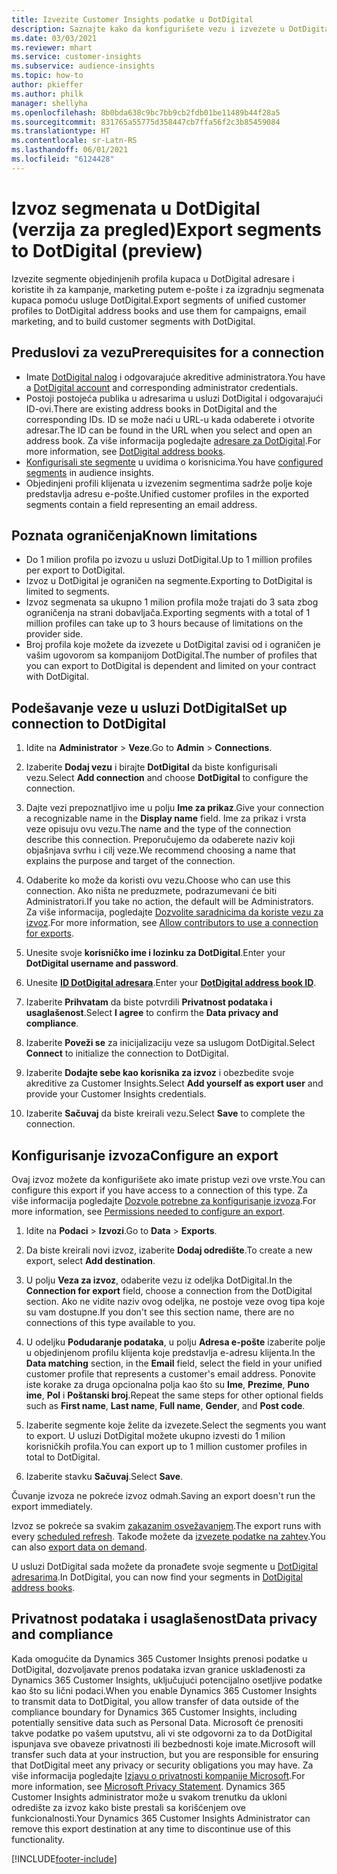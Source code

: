 ```yaml
---
title: Izvezite Customer Insights podatke u DotDigital
description: Saznajte kako da konfigurišete vezu i izvezete u DotDigital.
ms.date: 03/03/2021
ms.reviewer: mhart
ms.service: customer-insights
ms.subservice: audience-insights
ms.topic: how-to
author: pkieffer
ms.author: philk
manager: shellyha
ms.openlocfilehash: 8b0bda638c9bc7bb9cb2fdb01be11489b44f28a5
ms.sourcegitcommit: 831765a55775d358447cb7ffa56f2c3b85459084
ms.translationtype: HT
ms.contentlocale: sr-Latn-RS
ms.lasthandoff: 06/01/2021
ms.locfileid: "6124428"
---
```

# <a name="export-segments-to-dotdigital-preview"></a><span data-ttu-id="9886d-103">Izvoz segmenata u DotDigital (verzija za pregled)</span><span class="sxs-lookup"><span data-stu-id="9886d-103">Export segments to DotDigital (preview)</span></span>

<span data-ttu-id="9886d-104">Izvezite segmente objedinjenih profila kupaca u DotDigital adresare i koristite ih za kampanje, marketing putem e-pošte i za izgradnju segmenata kupaca pomoću usluge DotDigital.</span><span class="sxs-lookup"><span data-stu-id="9886d-104">Export segments of unified customer profiles to DotDigital address books and use them for campaigns, email marketing, and to build customer segments with DotDigital.</span></span> 

## <a name="prerequisites-for-a-connection"></a><span data-ttu-id="9886d-105">Preduslovi za vezu</span><span class="sxs-lookup"><span data-stu-id="9886d-105">Prerequisites for a connection</span></span>

-   <span data-ttu-id="9886d-106">Imate [DotDigital nalog](https://dotdigital.com/) i odgovarajuće akreditive administratora.</span><span class="sxs-lookup"><span data-stu-id="9886d-106">You have a [DotDigital account](https://dotdigital.com/) and corresponding administrator credentials.</span></span>
-   <span data-ttu-id="9886d-107">Postoji postojeća publika u adresarima u usluzi DotDigital i odgovarajući ID-ovi.</span><span class="sxs-lookup"><span data-stu-id="9886d-107">There are existing address books in DotDigital and the corresponding IDs.</span></span> <span data-ttu-id="9886d-108">ID se može naći u URL-u kada odaberete i otvorite adresar.</span><span class="sxs-lookup"><span data-stu-id="9886d-108">The ID can be found in the URL when you select and open an address book.</span></span> <span data-ttu-id="9886d-109">Za više informacija pogledajte [adresare za DotDigital](https://support.dotdigital.com/hc/articles/212211968-Creating-an-address-book).</span><span class="sxs-lookup"><span data-stu-id="9886d-109">For more information, see [DotDigital address books](https://support.dotdigital.com/hc/articles/212211968-Creating-an-address-book).</span></span>
-   <span data-ttu-id="9886d-110">[Konfigurisali ste segmente](segments.md) u uvidima o korisnicima.</span><span class="sxs-lookup"><span data-stu-id="9886d-110">You have [configured segments](segments.md) in audience insights.</span></span>
-   <span data-ttu-id="9886d-111">Objedinjeni profili klijenata u izvezenim segmentima sadrže polje koje predstavlja adresu e-pošte.</span><span class="sxs-lookup"><span data-stu-id="9886d-111">Unified customer profiles in the exported segments contain a field representing an email address.</span></span>

## <a name="known-limitations"></a><span data-ttu-id="9886d-112">Poznata ograničenja</span><span class="sxs-lookup"><span data-stu-id="9886d-112">Known limitations</span></span>

- <span data-ttu-id="9886d-113">Do 1 milion profila po izvozu u usluzi DotDigital.</span><span class="sxs-lookup"><span data-stu-id="9886d-113">Up to 1 million profiles per export to DotDigital.</span></span>
- <span data-ttu-id="9886d-114">Izvoz u DotDigital je ograničen na segmente.</span><span class="sxs-lookup"><span data-stu-id="9886d-114">Exporting to DotDigital is limited to segments.</span></span>
- <span data-ttu-id="9886d-115">Izvoz segmenata sa ukupno 1 milion profila može trajati do 3 sata zbog ograničenja na strani dobavljača.</span><span class="sxs-lookup"><span data-stu-id="9886d-115">Exporting segments with a total of 1 million profiles can take up to 3 hours because of limitations on the provider side.</span></span> 
- <span data-ttu-id="9886d-116">Broj profila koje možete da izvezete u DotDigital zavisi od i ograničen je vašim ugovorom sa kompanijom DotDigital.</span><span class="sxs-lookup"><span data-stu-id="9886d-116">The number of profiles that you can export to DotDigital is dependent and limited on your contract with DotDigital.</span></span>

## <a name="set-up-connection-to-dotdigital"></a><span data-ttu-id="9886d-117">Podešavanje veze u usluzi DotDigital</span><span class="sxs-lookup"><span data-stu-id="9886d-117">Set up connection to DotDigital</span></span>

1. <span data-ttu-id="9886d-118">Idite na **Administrator** > **Veze**.</span><span class="sxs-lookup"><span data-stu-id="9886d-118">Go to **Admin** > **Connections**.</span></span>

1. <span data-ttu-id="9886d-119">Izaberite **Dodaj vezu** i birajte **DotDigital** da biste konfigurisali vezu.</span><span class="sxs-lookup"><span data-stu-id="9886d-119">Select **Add connection** and choose **DotDigital** to configure the connection.</span></span>

1. <span data-ttu-id="9886d-120">Dajte vezi prepoznatljivo ime u polju **Ime za prikaz**.</span><span class="sxs-lookup"><span data-stu-id="9886d-120">Give your connection a recognizable name in the **Display name** field.</span></span> <span data-ttu-id="9886d-121">Ime za prikaz i vrsta veze opisuju ovu vezu.</span><span class="sxs-lookup"><span data-stu-id="9886d-121">The name and the type of the connection describe this connection.</span></span> <span data-ttu-id="9886d-122">Preporučujemo da odaberete naziv koji objašnjava svrhu i cilj veze.</span><span class="sxs-lookup"><span data-stu-id="9886d-122">We recommend choosing a name that explains the purpose and target of the connection.</span></span>

1. <span data-ttu-id="9886d-123">Odaberite ko može da koristi ovu vezu.</span><span class="sxs-lookup"><span data-stu-id="9886d-123">Choose who can use this connection.</span></span> <span data-ttu-id="9886d-124">Ako ništa ne preduzmete, podrazumevani će biti Administratori.</span><span class="sxs-lookup"><span data-stu-id="9886d-124">If you take no action, the default will be Administrators.</span></span> <span data-ttu-id="9886d-125">Za više informacija, pogledajte [Dozvolite saradnicima da koriste vezu za izvoz](connections.md#allow-contributors-to-use-a-connection-for-exports).</span><span class="sxs-lookup"><span data-stu-id="9886d-125">For more information, see [Allow contributors to use a connection for exports](connections.md#allow-contributors-to-use-a-connection-for-exports).</span></span>

1. <span data-ttu-id="9886d-126">Unesite svoje **korisničko ime i lozinku za DotDigital**.</span><span class="sxs-lookup"><span data-stu-id="9886d-126">Enter your **DotDigital username and password**.</span></span>

1. <span data-ttu-id="9886d-127">Unesite **[ID DotDigital adresara](https://support.dotdigital.com/hc/articles/212211968-Creating-an-address-book)**.</span><span class="sxs-lookup"><span data-stu-id="9886d-127">Enter your **[DotDigital address book ID](https://support.dotdigital.com/hc/articles/212211968-Creating-an-address-book)**.</span></span>

1. <span data-ttu-id="9886d-128">Izaberite **Prihvatam** da biste potvrdili **Privatnost podataka i usaglašenost**.</span><span class="sxs-lookup"><span data-stu-id="9886d-128">Select **I agree** to confirm the **Data privacy and compliance**.</span></span>

1. <span data-ttu-id="9886d-129">Izaberite **Poveži se** za inicijalizaciju veze sa uslugom DotDigital.</span><span class="sxs-lookup"><span data-stu-id="9886d-129">Select **Connect** to initialize the connection to DotDigital.</span></span>

1. <span data-ttu-id="9886d-130">Izaberite **Dodajte sebe kao korisnika za izvoz** i obezbedite svoje akreditive za Customer Insights.</span><span class="sxs-lookup"><span data-stu-id="9886d-130">Select **Add yourself as export user** and provide your Customer Insights credentials.</span></span>

1. <span data-ttu-id="9886d-131">Izaberite **Sačuvaj** da biste kreirali vezu.</span><span class="sxs-lookup"><span data-stu-id="9886d-131">Select **Save** to complete the connection.</span></span> 

## <a name="configure-an-export"></a><span data-ttu-id="9886d-132">Konfigurisanje izvoza</span><span class="sxs-lookup"><span data-stu-id="9886d-132">Configure an export</span></span>

<span data-ttu-id="9886d-133">Ovaj izvoz možete da konfigurišete ako imate pristup vezi ove vrste.</span><span class="sxs-lookup"><span data-stu-id="9886d-133">You can configure this export if you have access to a connection of this type.</span></span> <span data-ttu-id="9886d-134">Za više informacija pogledajte [Dozvole potrebne za konfigurisanje izvoza](export-destinations.md#set-up-a-new-export).</span><span class="sxs-lookup"><span data-stu-id="9886d-134">For more information, see [Permissions needed to configure an export](export-destinations.md#set-up-a-new-export).</span></span>

1. <span data-ttu-id="9886d-135">Idite na **Podaci** > **Izvozi**.</span><span class="sxs-lookup"><span data-stu-id="9886d-135">Go to **Data** > **Exports**.</span></span>

1. <span data-ttu-id="9886d-136">Da biste kreirali novi izvoz, izaberite **Dodaj odredište**.</span><span class="sxs-lookup"><span data-stu-id="9886d-136">To create a new export, select **Add destination**.</span></span>

1. <span data-ttu-id="9886d-137">U polju **Veza za izvoz**, odaberite vezu iz odeljka DotDigital.</span><span class="sxs-lookup"><span data-stu-id="9886d-137">In the **Connection for export** field, choose a connection from the DotDigital section.</span></span> <span data-ttu-id="9886d-138">Ako ne vidite naziv ovog odeljka, ne postoje veze ovog tipa koje su vam dostupne.</span><span class="sxs-lookup"><span data-stu-id="9886d-138">If you don't see this section name, there are no connections of this type available to you.</span></span>


1. <span data-ttu-id="9886d-139">U odeljku **Podudaranje podataka**, u polju **Adresa e-pošte** izaberite polje u objedinjenom profilu klijenta koje predstavlja e-adresu klijenta.</span><span class="sxs-lookup"><span data-stu-id="9886d-139">In the **Data matching** section, in the **Email** field, select the field in your unified customer profile that represents a customer's email address.</span></span> <span data-ttu-id="9886d-140">Ponovite iste korake za druga opcionalna polja kao što su **Ime**, **Prezime**, **Puno ime**, **Pol** i **Poštanski broj**.</span><span class="sxs-lookup"><span data-stu-id="9886d-140">Repeat the same steps for other optional fields such as **First name**, **Last name**, **Full name**, **Gender**, and **Post code**.</span></span>

1. <span data-ttu-id="9886d-141">Izaberite segmente koje želite da izvezete.</span><span class="sxs-lookup"><span data-stu-id="9886d-141">Select the segments you want to export.</span></span> <span data-ttu-id="9886d-142">U usluzi DotDigital možete ukupno izvesti do 1 milion korisničkih profila.</span><span class="sxs-lookup"><span data-stu-id="9886d-142">You can export up to 1 million customer profiles in total to DotDigital.</span></span>

1. <span data-ttu-id="9886d-143">Izaberite stavku **Sačuvaj**.</span><span class="sxs-lookup"><span data-stu-id="9886d-143">Select **Save**.</span></span>

<span data-ttu-id="9886d-144">Čuvanje izvoza ne pokreće izvoz odmah.</span><span class="sxs-lookup"><span data-stu-id="9886d-144">Saving an export doesn't run the export immediately.</span></span>

<span data-ttu-id="9886d-145">Izvoz se pokreće sa svakim [zakazanim osvežavanjem](system.md#schedule-tab).</span><span class="sxs-lookup"><span data-stu-id="9886d-145">The export runs with every [scheduled refresh](system.md#schedule-tab).</span></span> <span data-ttu-id="9886d-146">Takođe možete da [izvezete podatke na zahtev](export-destinations.md#run-exports-on-demand).</span><span class="sxs-lookup"><span data-stu-id="9886d-146">You can also [export data on demand](export-destinations.md#run-exports-on-demand).</span></span> 
 
<span data-ttu-id="9886d-147">U usluzi DotDigital sada možete da pronađete svoje segmente u [DotDigital adresarima](https://support.dotdigital.com/hc/articles/212211968-Creating-an-address-book).</span><span class="sxs-lookup"><span data-stu-id="9886d-147">In DotDigital, you can now find your segments in [DotDigital address books](https://support.dotdigital.com/hc/articles/212211968-Creating-an-address-book).</span></span>


## <a name="data-privacy-and-compliance"></a><span data-ttu-id="9886d-148">Privatnost podataka i usaglašenost</span><span class="sxs-lookup"><span data-stu-id="9886d-148">Data privacy and compliance</span></span>

<span data-ttu-id="9886d-149">Kada omogućite da Dynamics 365 Customer Insights prenosi podatke u DotDigital, dozvoljavate prenos podataka izvan granice usklađenosti za Dynamics 365 Customer Insights, uključujući potencijalno osetljive podatke kao što su lični podaci.</span><span class="sxs-lookup"><span data-stu-id="9886d-149">When you enable Dynamics 365 Customer Insights to transmit data to DotDigital, you allow transfer of data outside of the compliance boundary for Dynamics 365 Customer Insights, including potentially sensitive data such as Personal Data.</span></span> <span data-ttu-id="9886d-150">Microsoft će prenositi takve podatke po vašem uputstvu, ali vi ste odgovorni za to da DotDigital ispunjava sve obaveze privatnosti ili bezbednosti koje imate.</span><span class="sxs-lookup"><span data-stu-id="9886d-150">Microsoft will transfer such data at your instruction, but you are responsible for ensuring that DotDigital meet any privacy or security obligations you may have.</span></span> <span data-ttu-id="9886d-151">Za više informacija pogledajte [Izjavu o privatnosti kompanije Microsoft](https://go.microsoft.com/fwlink/?linkid=396732).</span><span class="sxs-lookup"><span data-stu-id="9886d-151">For more information, see [Microsoft Privacy Statement](https://go.microsoft.com/fwlink/?linkid=396732).</span></span>
<span data-ttu-id="9886d-152">Dynamics 365 Customer Insights administrator može u svakom trenutku da ukloni odredište za izvoz kako biste prestali sa korišćenjem ove funkcionalnosti.</span><span class="sxs-lookup"><span data-stu-id="9886d-152">Your Dynamics 365 Customer Insights Administrator can remove this export destination at any time to discontinue use of this functionality.</span></span>


[!INCLUDE[footer-include](../includes/footer-banner.md)]

